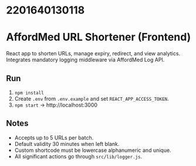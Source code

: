 # 2201640130118
# AffordMed URL Shortener (Frontend)

React app to shorten URLs, manage expiry, redirect, and view analytics. Integrates mandatory logging middleware via AffordMed Log API.

## Run
1. `npm install`
2. Create `.env` from `.env.example` and set `REACT_APP_ACCESS_TOKEN`.
3. `npm start` → http://localhost:3000

## Notes
- Accepts up to 5 URLs per batch.
- Default validity 30 minutes when left blank.
- Custom shortcode must be lowercase alphanumeric and unique.
- All significant actions go through `src/lib/logger.js`.
